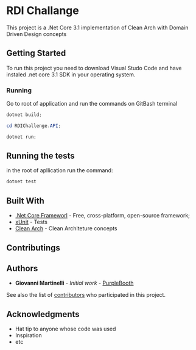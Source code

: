 # RDI Challange

This project is a .Net Core 3.1 implementation of Clean Arch with Domain Driven Design concepts  

## Getting Started

To run this project you need to download Visual Studo Code and have instaled .net core 3.1 SDK in your operating system.

### Running

Go to root of application and run the commands on GitBash terminal

```powershell
dotnet build;
```

```powershell
cd RDIChallenge.API; 
```

```powershell
dotnet run;
```

## Running the tests

in the root of apllication run the command:

```powershell
dotnet test
```
## Built With

* [.Net Core Frameworl](https://dotnet.microsoft.com/download/dotnet-core) - Free, cross-platform, open-source framework;
* [xUnit](https://xunit.net) - Tests
* [Clean Arch](https://blog.cleancoder.com/uncle-bob/2012/08/13/the-clean-architecture.html) - Clean Architeture concepts
## Contributings

## Authors

* **Giovanni Martinelli** - *Initial work* - [PurpleBooth](https://github.com/gihruffy/)

See also the list of [contributors](https://github.com/gihruffy/RDIChallenge/contributors) who participated in this project.

## Acknowledgments

* Hat tip to anyone whose code was used
* Inspiration
* etc
